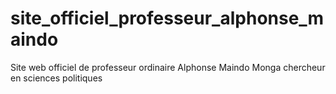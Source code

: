 # site_officiel_professeur_alphonse_maindo
Site web officiel de professeur ordinaire Alphonse Maindo Monga chercheur en sciences politiques 
